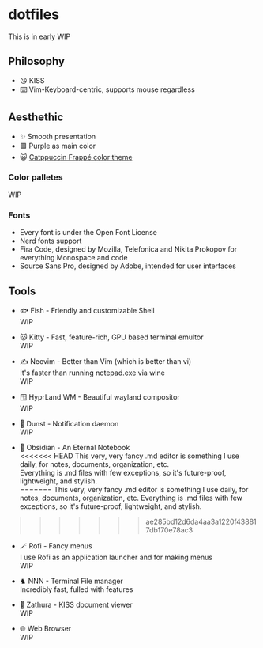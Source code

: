 # dotfiles
This is in early WIP

## Philosophy
- 😘 KISS
- ⌨️ Vim-Keyboard-centric, supports mouse regardless

## Aesthethic
- ✨ Smooth presentation
- 🟪 Purple as main color
- 😺 [Catppuccin Frappé color theme](https://github.com/catppuccin)

### Color palletes
WIP

### Fonts
- Every font is under the Open Font License
- Nerd fonts support
- Fira Code, designed by Mozilla, Telefonica and Nikita Prokopov for everything Monospace and code
- Source Sans Pro, designed by Adobe, intended for user interfaces

## Tools
- 🐟 Fish - Friendly and customizable Shell  
WIP

- 🐱 Kitty - Fast, feature-rich, GPU based terminal emultor  
WIP

- ✍️ Neovim - Better than Vim (which is better than vi)  
It's faster than running notepad.exe via wine  
WIP  

- 🪟 HyprLand WM - Beautiful wayland compositor   
WIP  

- 🔔 Dunst - Notification daemon  
WIP  

- 🔮 Obsidian - An Eternal Notebook  
<<<<<<< HEAD
This very, very fancy .md editor is something I use daily, for notes, documents, organization, etc.  
Everything is .md files with few exceptions, so it's future-proof, lightweight, and stylish.  
=======
This very, very fancy .md editor is something I use daily, for notes, documents, organization, etc.
Everything is .md files with few exceptions, so it's future-proof, lightweight, and stylish.
>>>>>>> ae285bd12d6da4aa3a1220f438817db170e78ac3

- 🪄 Rofi - Fancy menus  
I use Rofi as an application launcher and for making menus  
WIP  

- ♞ NNN - Terminal File manager  
Incredibly fast, fulled with features  

- 📃 Zathura - KISS document viewer  
WIP  

- 🌐 Web Browser  
WIP  
